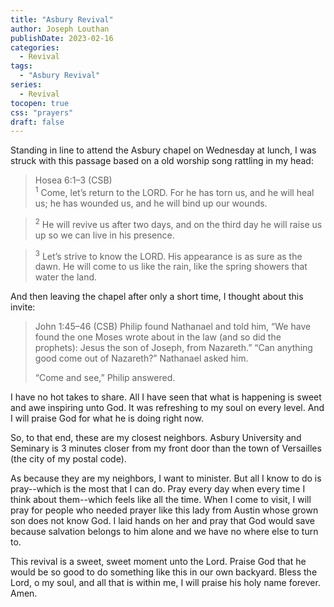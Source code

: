```yaml
---
title: "Asbury Revival"
author: Joseph Louthan
publishDate: 2023-02-16
categories:
  - Revival
tags:
  - "Asbury Revival"
series:
  - Revival
tocopen: true
css: "prayers"
draft: false
---
```

Standing in line to attend the Asbury chapel on Wednesday at lunch, I was struck with this passage based on a old worship song rattling in my head:

>Hosea 6:1–3 (CSB)  
><sup>1</sup> Come, let’s return to the LORD. For he has torn us, and he will heal us; he has wounded us, and he will bind up our wounds. 

><sup>2</sup> He will revive us after two days, and on the third day he will raise us up so we can live in his presence. 

><sup>3</sup> Let’s strive to know the LORD. His appearance is as sure as the dawn. He will come to us like the rain, like the spring showers that water the land.

And then leaving the chapel after only a short time, I thought about this invite:

>John 1:45–46 (CSB) Philip found Nathanael and told him, “We have found the one Moses wrote about in the law (and so did the prophets): Jesus the son of Joseph, from Nazareth.” “Can anything good come out of Nazareth?” Nathanael asked him.
>
>“Come and see,” Philip answered.

I have no hot takes to share. All I have seen that what is happening is sweet and awe inspiring unto God. It was refreshing to my soul on every level. And I will praise God for what he is doing right now.

So, to that end, these are my closest neighbors. Asbury University and Seminary is 3 minutes closer from my front door than the town of Versailles (the city of my postal code).

As because they are my neighbors, I want to minister. But all I know to do is pray--which is the most that I can do. Pray every day when every time I think about them--which feels like all the time. When I come to visit, I will pray for people who needed prayer like this lady from Austin whose grown son does not know God. I laid hands on her and pray that God would save because salvation belongs to him alone and we have no where else to turn to.

This revival is a sweet, sweet moment unto the Lord. Praise God that he would be so good to do something like this in our own backyard. Bless the Lord, o my soul, and all that is within me, I will praise his holy name forever. Amen.
